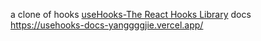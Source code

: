 a clone of hooks
[useHooks-The React Hooks Library](https://usehooks.com/)
docs https://usehooks-docs-yanggggjie.vercel.app/
